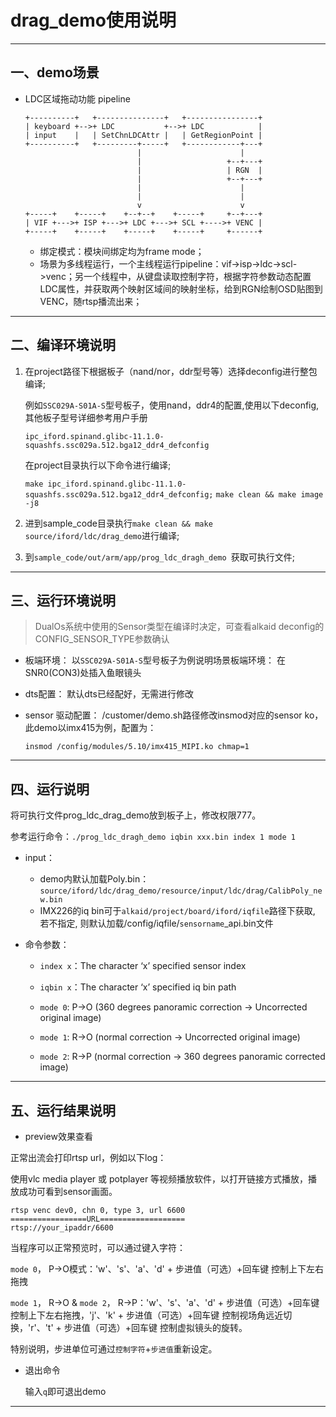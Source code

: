 ﻿# drag_demo使用说明


---
## 一、demo场景
* LDC区域拖动功能 pipeline
    ```
    +----------+   +---------------+   +----------------+
    | keyboard +-->+ LDC           +-->+ LDC            |
    | input    |   | SetChnLDCAttr |   | GetRegionPoint |
    +----------+   +---------+-----+   +------------+---+
                             |                      |
                             |                   +--+---+
                             |                   | RGN  |
                             |                   +--+---+
                             |                      |
                             |                      |
                             v                      v
    +-----+    +-----+    +--+--+    +-----+     +--+---+
    | VIF +--->+ ISP +--->+ LDC +--->+ SCL +---->+ VENC |
    +-----+    +-----+    +-----+    +-----+     +------+
    ```

    - 绑定模式：模块间绑定均为frame mode；
    - 场景为多线程运行，一个主线程运行pipeline：vif->isp->ldc->scl->venc；另一个线程中，从键盘读取控制字符，根据字符参数动态配置LDC属性，并获取两个映射区域间的映射坐标，给到RGN绘制OSD贴图到VENC，随rtsp播流出来；

---
## 二、编译环境说明
1. 在project路径下根据板子（nand/nor，ddr型号等）选择deconfig进行整包编译;

    例如`SSC029A-S01A-S`型号板子，使用nand，ddr4的配置,使用以下deconfig,其他板子型号详细参考用户手册

    `ipc_iford.spinand.glibc-11.1.0-squashfs.ssc029a.512.bga12_ddr4_defconfig`

    在project目录执行以下命令进行编译;

    `make ipc_iford.spinand.glibc-11.1.0-squashfs.ssc029a.512.bga12_ddr4_defconfig;`
    `make clean && make image -j8`

2. 进到sample_code目录执行`make clean && make source/iford/ldc/drag_demo`进行编译;

3. 到`sample_code/out/arm/app/prog_ldc_dragh_demo `获取可执行文件;

---
## 三、运行环境说明

> DualOs系统中使用的Sensor类型在编译时决定，可查看alkaid deconfig的CONFIG_SENSOR_TYPE参数确认

* 板端环境：
    以`SSC029A-S01A-S`型号板子为例说明场景板端环境：
    在SNR0(CON3)处插入鱼眼镜头

* dts配置：
    默认dts已经配好，无需进行修改

* sensor 驱动配置：
    /customer/demo.sh路径修改insmod对应的sensor ko，此demo以imx415为例，配置为：

    ```
    insmod /config/modules/5.10/imx415_MIPI.ko chmap=1
    ```

---
## 四、运行说明
将可执行文件prog_ldc_drag_demo放到板子上，修改权限777。

参考运行命令：`./prog_ldc_dragh_demo iqbin xxx.bin index 1 mode 1`

- input：

  - demo内默认加载Poly.bin：`source/iford/ldc/drag_demo/resource/input/ldc/drag/CalibPoly_new.bin`
  - IMX226的iq bin可于`alkaid/project/board/iford/iqfile`路径下获取, 若不指定, 则默认加载/config/iqfile/`sensorname`_api.bin文件

- 命令参数：

  - `index x`：The character ‘x’ specified sensor index
  - `iqbin x`：The character ‘x’ specified iq bin path

  - `mode 0`: P->O (360 degrees panoramic correction -> Uncorrected original image)
  - `mode 1`: R->O (normal correction -> Uncorrected original image)
  - `mode 2`: R->P (normal correction -> 360 degrees panoramic corrected image)


---
## 五、运行结果说明
* preview效果查看

正常出流会打印rtsp url，例如以下log：

使用vlc media player 或 potplayer 等视频播放软件，以打开链接方式播放，播放成功可看到sensor画面。
```
rtsp venc dev0, chn 0, type 3, url 6600
=================URL===================
rtsp://your_ipaddr/6600
```
当程序可以正常预览时，可以通过键入字符：

`mode 0`， P->O模式：'w'、's'、'a'、'd' + 步进值（可选）+回车键 控制上下左右拖拽

`mode 1`， R->O & `mode 2`， R->P：'w'、's'、'a'、'd' + 步进值（可选）+回车键 控制上下左右拖拽，'j'、'k' + 步进值（可选）+回车键 控制视场角远近切换，'r'、't' + 步进值（可选）+回车键 控制虚拟镜头的旋转。

特别说明，步进单位可通过`控制字符`+`步进值`重新设定。


* 退出命令

    输入`q`即可退出demo

---
